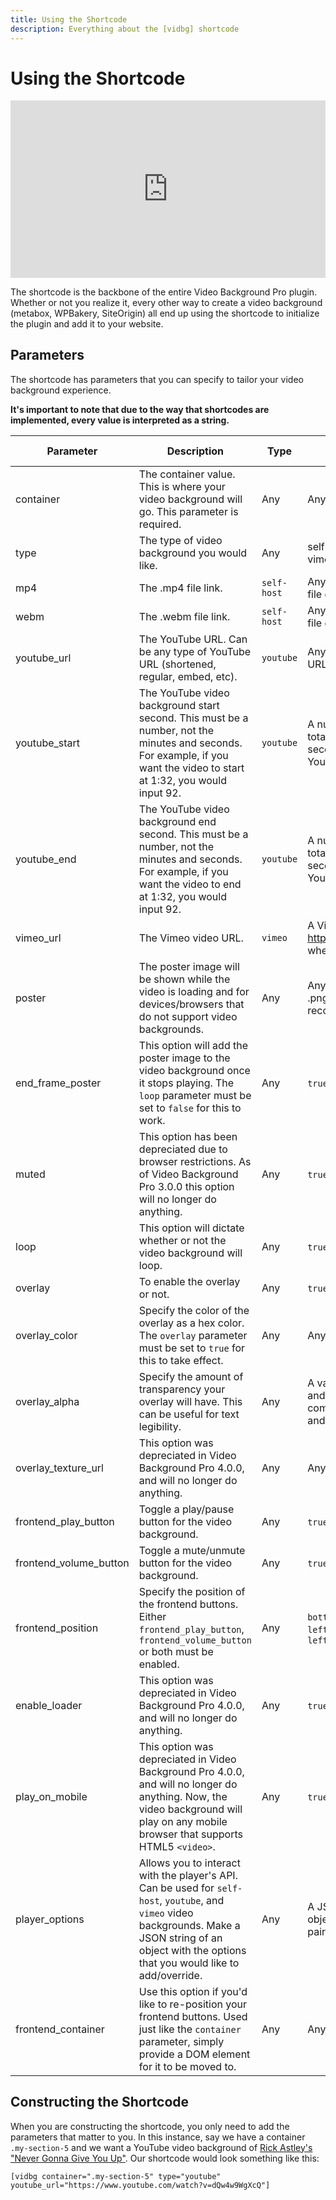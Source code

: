 ```yaml
---
title: Using the Shortcode
description: Everything about the [vidbg] shortcode
---
```


# Using the Shortcode

<div style="padding-top: 56.25%; position: relative;">
    <iframe style="position: absolute; top: 0; left: 0; width: 100%; height: 100%;" src="https://www.youtube.com/embed/Ax-MSgWP5ww" frameborder="0" allow="accelerometer; autoplay; encrypted-media; gyroscope; picture-in-picture" allowfullscreen></iframe>
</div>

The shortcode is the backbone of the entire Video Background Pro plugin. Whether or not you realize it, every other way to create a video background (metabox, WPBakery, SiteOrigin) all end up using the shortcode to initialize the plugin and add it to your website.

## Parameters

The shortcode has parameters that you can specify to tailor your video background experience.

**It's important to note that due to the way that shortcodes are implemented, every value is interpreted as a string.**

| Parameter | Description | Type | Accepts | Default Value
| -|-| -| -| -|
| container | The container value. This is where your video background will go. This parameter is required. | Any | Any DOM Element | `""`
| type | The type of video background you would like. | Any | self-host, youtube, vimeo | "self-host"
| mp4 | The .mp4 file link. | `self-host` | Any URL with an `.mp4` file extension. | "null"
| webm | The .webm file link. | `self-host` | Any URL with a `.webm` file extension. | "null"
| youtube_url | The YouTube URL. Can be any type of YouTube URL (shortened, regular, embed, etc).| `youtube` | Any YouTube video URL. | "null"
| youtube_start | The YouTube video background start second. This must be a number, not the minutes and seconds. For example, if you want the video to start at 1:32, you would input 92. | `youtube` | A number less than the total amount of seconds in the YouTube video. | "0"
| youtube_end | The YouTube video background end second. This must be a number, not the minutes and seconds. For example, if you want the video to end at 1:32, you would input 92. | `youtube` | A number less than the total amount of seconds in the YouTube video. | "null"
| vimeo_url | The Vimeo video URL. | `vimeo` | A Vimeo Video URL ex. https://vimeo.com/xxxx where "xxxx" is the ID. | "null"
| poster | The poster image will be shown while the video is loading and for devices/browsers that do not support video backgrounds. | Any | Any URL to an image. .png and .jpg are recommended. | "null"
| end_frame_poster | This option will add the poster image to the video background once it stops playing. The `loop` parameter must be set to `false` for this to work. | Any | `true` or `false` | "false"
| muted | This option has been depreciated due to browser restrictions. As of Video Background Pro 3.0.0 this option will no longer do anything. | Any | `true` or `false` | "true"
| loop | This option will dictate whether or not the video background will loop. | Any | `true` or `false` | "true"
| overlay | To enable the overlay or not. | Any | `true` or `false` | "false"
| overlay_color | Specify the color of the overlay as a hex color. The `overlay` parameter must be set to `true` for this to take effect. | Any | Any Hex color. | "#000"
| overlay_alpha | Specify the amount of transparency your overlay will have. This can be useful for text legibility. | Any | A value between `0.00` and `1.00` where `0.00` is completely transparent and `1.00` begin opaque. | "0.3"
| overlay_texture_url | This option was depreciated in Video Background Pro 4.0.0, and will no longer do anything. | Any | Any URL to an image. | "#"
| frontend_play_button | Toggle a play/pause button for the video background. | Any | `true` or `false` | "false"
| frontend_volume_button | Toggle a mute/unmute button for the video background. | Any | `true` or `false` | "false"
| frontend_position | Specify the position of the frontend buttons. Either `frontend_play_button`, `frontend_volume_button` or both must be enabled. | Any | `bottom-right`, `bottom-left`, `top-right`, `top-left` | "bottom-right"
| enable_loader | This option was depreciated in Video Background Pro 4.0.0, and will no longer do anything. | Any | `true` or `false` | "false"
| play_on_mobile | This option was depreciated in Video Background Pro 4.0.0, and will no longer do anything. Now, the video background will play on any mobile browser that supports HTML5 `<video>`. | Any | `true` or `false` | "true"
| player_options | Allows you to interact with the player's API. Can be used for `self-host`, `youtube`, and `vimeo` video backgrounds. Make a JSON string of an object with the options that you would like to add/override. | Any | A JSON String with an object of key:value pairs. | "null"
| frontend_container | Use this option if you'd like to re-position your frontend buttons. Used just like the `container` parameter, simply provide a DOM element for it to be moved to. | Any | Any DOM Element | "null"

## Constructing the Shortcode

When you are constructing the shortcode, you only need to add the parameters that matter to you. In this instance, say we have a container `.my-section-5` and we want a YouTube video background of [Rick Astley's "Never Gonna Give You Up"](https://www.youtube.com/watch?v=dQw4w9WgXcQ). Our shortcode would look something like this:

```
[vidbg container=".my-section-5" type="youtube" youtube_url="https://www.youtube.com/watch?v=dQw4w9WgXcQ"]
```